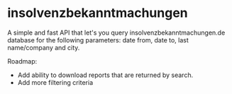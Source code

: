 # insolvenzbekanntmachungen
A simple and fast API that let's you query insolvenzbekanntmachungen.de database for the following parameters: date from, date to, last name/company and city.

Roadmap:
- Add ability to download reports that are returned by search.
- Add more filtering criteria
